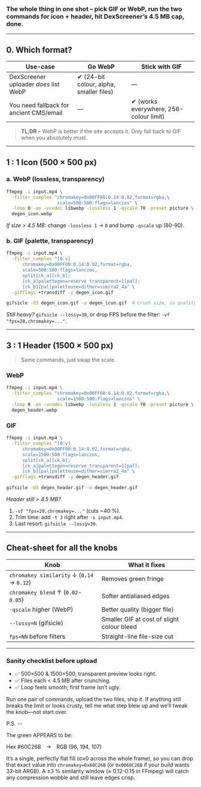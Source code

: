 ### The whole thing in one shot – pick GIF **or** WebP, run the two commands for icon + header, hit DexScreener’s 4.5 MB cap, done.

---

## 0. Which format?

| Use-case                                | Go **WebP**                              | Stick with **GIF**                      |
| --------------------------------------- | ---------------------------------------- | --------------------------------------- |
| DexScreener uploader *does* list WebP   | ✔︎ (24-bit colour, alpha, smaller files) | —                                       |
| You need fallback for ancient CMS/email | —                                        | ✔︎ (works everywhere, 256-colour limit) |

> **TL;DR** – WebP is better if the site accepts it. Only fall back to GIF when you absolutely must.

---

## 1 : 1 **Icon** (500 × 500 px)

### a. WebP (lossless, transparency)

```bash
ffmpeg -i input.mp4 \
  -filter_complex "chromakey=0x00FF00:0.14:0.02,format=rgba,\
                   scale=500:500:flags=lanczos" \
  -loop 0 -an -vcodec libwebp -lossless 1 -qscale 70 -preset picture \
  degen_icon.webp
```

*If size > 4.5 MB:* change `-lossless 1` → `0` and bump `-qscale` up (80-90).

### b. GIF (palette, transparency)

```bash
ffmpeg -i input.mp4 \
  -filter_complex "[0:v]
      chromakey=0x00FF00:0.14:0.02,format=rgba,
      scale=500:500:flags=lanczos,
      split[ck_a][ck_b];
      [ck_a]palettegen=reserve_transparent=1[pal];
      [ck_b][pal]paletteuse=dither=sierra2_4a" \
  -gifflags +transdiff -y degen_icon.gif

gifsicle -O3 degen_icon.gif -o degen_icon.gif  # crush size, no quality loss
```

*Still heavy?* `gifsicle --lossy=30`, or drop FPS before the filter: `-vf "fps=20,chromakey=..."`.

---

## 3 : 1 **Header** (1500 × 500 px)

> Same commands, just swap the scale.

### WebP

```bash
ffmpeg -i input.mp4 \
  -filter_complex "chromakey=0x00FF00:0.14:0.02,format=rgba,\
                   scale=1500:500:flags=lanczos" \
  -loop 0 -an -vcodec libwebp -lossless 1 -qscale 70 -preset picture \
  degen_header.webp
```

### GIF

```bash
ffmpeg -i input.mp4 \
  -filter_complex "[0:v]
      chromakey=0x00FF00:0.14:0.02,format=rgba,
      scale=1500:500:flags=lanczos,
      split[ck_a][ck_b];
      [ck_a]palettegen=reserve_transparent=1[pal];
      [ck_b][pal]paletteuse=dither=sierra2_4a" \
  -gifflags +transdiff -y degen_header.gif

gifsicle -O3 degen_header.gif -o degen_header.gif
```

*Header still > 4.5 MB?*

1. `-vf "fps=20,chromakey=..."` (cuts \~40 %).
2. Trim time: add `-t 3` right after `-i input.mp4`.
3. Last resort: `gifsicle --lossy=30`.

---

## Cheat-sheet for all the knobs

| Knob                                       | What it fixes                              |
| ------------------------------------------ | ------------------------------------------ |
| `chromakey similarity` ↓ (`0.14` → `0.12`) | Removes green fringe                       |
| `chromakey blend` ↑ (`0.02`-`0.05`)        | Softer antialiased edges                   |
| `-qscale` higher (WebP)                    | Better quality (bigger file)               |
| `--lossy=N` (gifsicle)                     | Smaller GIF at cost of slight colour bleed |
| `fps=NN` before filters                    | Straight-line file-size cut                |

---

### Sanity checklist before upload

* ✅ 500×500 & 1500×500, transparent preview looks right.
* ✅ Files each < 4.5 MB after crunching.
* ✅ Loop feels smooth; first frame isn’t ugly.

Run one pair of commands, upload the two files, ship it. If anything still breaks the limit or looks crusty, tell me what step blew up and we’ll tweak the knob—not start over.


P.S. --

The green APPEARS to be:

Hex #60C26B → RGB (96, 194, 107)

It’s a single, perfectly flat fill (σ≈0 across the whole frame), so you can drop that exact value into `chromakey=0x60C26B` (or `0x0060C26B` if your build wants 32-bit ARGB). A ±3 % similarity window (≈ 0.12–0.15 in FFmpeg) will catch any compression wobble and still leave edges crisp.